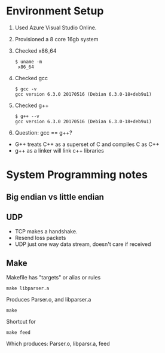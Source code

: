 # Environment Setup

1. Used Azure Visual Studio Online.
2. Provisioned a 8 core 16gb system
3. Checked x86_64

   ```
   $ uname -m
    x86_64
   ``` 

4. Checked gcc

   ```
   $ gcc -v
   gcc version 6.3.0 20170516 (Debian 6.3.0-18+deb9u1) 
   ```

5. Checked g++
   
   ```
   $ g++ --v
   gcc version 6.3.0 20170516 (Debian 6.3.0-18+deb9u1) 
   ```

6. Question: gcc == g++?
  
  - G++ treats C++ as a superset of C and compiles C as C++
  - g++ as a linker will link c++ libraries


# System Programming notes

## Big endian vs little endian

## UDP

- TCP makes a handshake.
- Resend loss packets
- UDP just one way data stream, doesn't care if received

## Make

Makefile has "targets" or alias or rules

```
make libparser.a
```

Produces Parser.o, and libparser.a

```
make
```

Shortcut for 

```
make feed
```

Which produces: Parser.o, libparsr.a, feed
